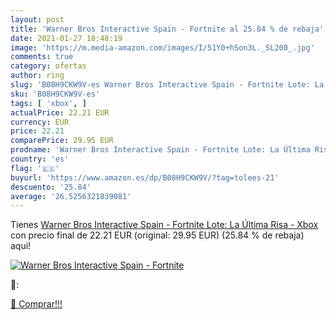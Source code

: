 ```yaml
---
layout: post
title: 'Warner Bros Interactive Spain - Fortnite al 25.84 % de rebaja'
date: 2021-01-27 18:48:19
image: 'https://m.media-amazon.com/images/I/51Y0+hSon3L._SL200_.jpg'
comments: true
category: ofertas
author: ring
slug: 'B08H9CKW9V-es Warner Bros Interactive Spain - Fortnite Lote: La Última...'
sku: 'B08H9CKW9V-es'
tags: [ 'xbox', ]
actualPrice: 22.21 EUR
currency: EUR
price: 22.21
comparePrice: 29.95 EUR
prodname: 'Warner Bros Interactive Spain - Fortnite Lote: La Última Risa - Xbox'
country: 'es'
flag: '🇪🇸'
buyurl: 'https://www.amazon.es/dp/B08H9CKW9V/?tag=tolees-21'
descuento: '25.84'
average: '26.5256321839081'
---
```


Tienes [Warner Bros Interactive Spain - Fortnite Lote: La Última Risa - Xbox](https://www.amazon.es/dp/B08H9CKW9V/?tag=tolees-21) con precio final de  22.21 EUR (original: 29.95 EUR) (25.84 %  de rebaja) aqui!

[![Warner Bros Interactive Spain - Fortnite](https://m.media-amazon.com/images/I/51Y0+hSon3L._SL200_.jpg)](https://www.amazon.es/dp/B08H9CKW9V/?tag=tolees-21)

🔎:


[🛒 Comprar!!!](https://www.amazon.es/dp/B08H9CKW9V/?tag=tolees-21)
